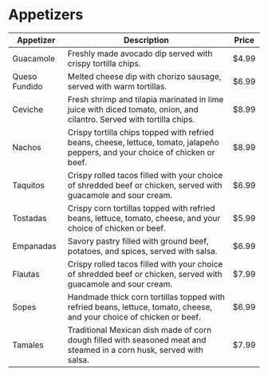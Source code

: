 # Appetizers

| Appetizer | Description | Price |
| --- | --- | --- |
| Guacamole | Freshly made avocado dip served with crispy tortilla chips. | $4.99 |
| Queso Fundido | Melted cheese dip with chorizo sausage, served with warm tortillas. | $6.99 |
| Ceviche | Fresh shrimp and tilapia marinated in lime juice with diced tomato, onion, and cilantro. Served with tortilla chips. | $8.99 |
| Nachos | Crispy tortilla chips topped with refried beans, cheese, lettuce, tomato, jalapeño peppers, and your choice of chicken or beef. | $8.99 |
| Taquitos | Crispy rolled tacos filled with your choice of shredded beef or chicken, served with guacamole and sour cream. | $6.99 |
| Tostadas | Crispy corn tortillas topped with refried beans, lettuce, tomato, cheese, and your choice of chicken or beef. | $5.99 |
| Empanadas | Savory pastry filled with ground beef, potatoes, and spices, served with salsa. | $6.99 |
| Flautas | Crispy rolled tacos filled with your choice of shredded beef or chicken, served with guacamole and sour cream. | $7.99 |
| Sopes | Handmade thick corn tortillas topped with refried beans, lettuce, tomato, cheese, and your choice of chicken or beef. | $6.99 |
| Tamales | Traditional Mexican dish made of corn dough filled with seasoned meat and steamed in a corn husk, served with salsa. | $7.99 |
